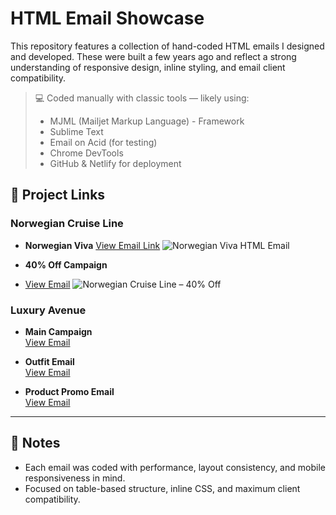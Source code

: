 # HTML Email Showcase

This repository features a collection of hand-coded HTML emails I designed and developed. These were built a few years ago and reflect a strong understanding of responsive design, inline styling, and email client compatibility.

> 💻 Coded manually with classic tools — likely using:
> - MJML (Mailjet Markup Language) - Framework
> - Sublime Text  
> - Email on Acid (for testing)  
> - Chrome DevTools  
> - GitHub & Netlify for deployment

## 📧 Project Links

### Norwegian Cruise Line
- **Norwegian Viva**
[View Email Link](https://shimmering-pudding-c6e323.netlify.app/)
![Norwegian Viva HTML Email](https://raw.githubusercontent.com/cpuncekar/html-emails/main/Norwegian-Viva-HTML-Email.png)
  
- **40% Off Campaign**  
- [View Email](https://lucent-dasik-2c78c2.netlify.app/)
  ![Norwegian Cruise Line – 40% Off](https://raw.githubusercontent.com/cpuncekar/html-emails/main/02-norwegian-40percent-off.png)

### Luxury Avenue
- **Main Campaign**  
  [View Email](https://storied-liger-2011ed.netlify.app/)

- **Outfit Email**  
  [View Email](https://lucent-profiterole-d29539.netlify.app/)

- **Product Promo Email**  
  [View Email](https://bucolic-bonbon-a19f5d.netlify.app/)

---

## 🔧 Notes

- Each email was coded with performance, layout consistency, and mobile responsiveness in mind.
- Focused on table-based structure, inline CSS, and maximum client compatibility.
